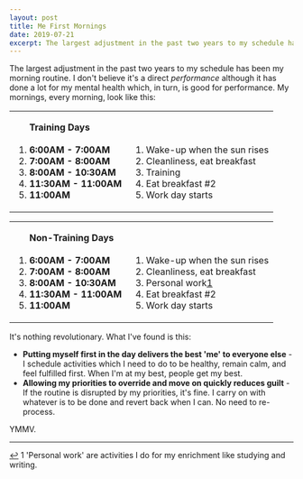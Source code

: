 ```yaml
---
layout: post
title: Me First Mornings
date: 2019-07-21
excerpt: The largest adjustment in the past two years to my schedule has been my morning routine. I don't believe it's a direct...
---
```


The largest adjustment in the past two years to my schedule has been my morning routine. I don't believe it's a direct _performance_ although it has done a lot for my mental health which, in turn, is good for performance.  My mornings, every morning, look like this:

<table class="stats">
<tr>
    <td>
        <ol class="no-number"><strong>Training Days</strong>
            <br><br><li><strong>6:00AM - 7:00AM</strong></li>
            <li><strong>7:00AM - 8:00AM</strong></li>
            <li><strong>8:00AM - 10:30AM</strong></li>
            <li><strong>11:30AM - 11:00AM</strong></li>
            <li><strong>11:00AM</strong></li>
        </ol>
    </td>
    <td>
        <ol class="no-number"><br>
            <br><li>Wake-up when the sun rises</li>
            <li>Cleanliness, eat breakfast</li>
            <li>Training</li>
            <li>Eat breakfast #2</li>
            <li>Work day starts</li>
        </ol>
    </td>
</tr>
</table>
<table class="stats">
<tr>
    <td>
        <ol class="no-number"><strong>Non-Training Days</strong>
            <br><br><li><strong>6:00AM - 7:00AM</strong></li>
            <li><strong>7:00AM - 8:00AM</strong></li>
            <li><strong>8:00AM - 10:30AM</strong></li>
            <li><strong>11:30AM - 11:00AM</strong></li>
            <li><strong>11:00AM</strong></li>
        </ol>
    </td>
    <td>
        <ol class="no-number"><br>
            <br><li>Wake-up when the sun rises</li>
            <li>Cleanliness, eat breakfast</li>
            <li>Personal work<span class="cite"><a href="#note-1" name="back-1">1</a></span></li>
            <li>Eat breakfast #2</li>
            <li>Work day starts</li>
        </ol>
    </td>
</tr>
</table>

It's nothing revolutionary. What I've found is this:

- **Putting myself first in the day delivers the best 'me' to everyone else** - I schedule activities which I need to do to be healthy, remain calm, and feel fulfilled first. When I'm at my best, people get my best.
- **Allowing my priorities to override and move on quickly reduces guilt** - If the routine is disrupted by my priorities, it's fine. I carry on with whatever is to be done and revert back when I can. No need to re-process.

YMMV.

<hr class="--end">

<div class="citations">
    <p><a name="note-1" href="#back-1" class="citations-back">&#x21A9;</a> 1 'Personal work' are activities I do for my enrichment like studying and writing.</p>
</div>